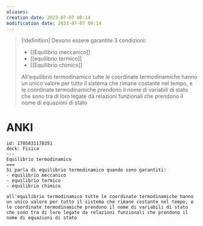```yaml
---
aliases: 
creation date: 2023-07-07 09:14
modification date: 2023-07-07 09:14
---
```


>[!definition]
>Devono essere garantite 3 condizioni:
>- [[Equilibrio meccanico]]
>- [[equilibrio termico]]
>- [[Equilibrio  chimico]]
>
>All'equilibrio termodinamico tutte le coordinate termodinamiche hanno un unico valore per tutto il sistema che rimane costante nel tempo, e le coordinate termodinamiche prendono il nome di variabili di stato che sono tra di loro legate da relazioni funzionali che prendono il nome di equazioni di stato


# ANKI

```anki
id: 1705831178351
deck: Fisica
---
Equilibrio termodinamico
===
Si parla di equilibrio termodinamico quando sono garantiti:
- equilibrio meccanico
- equilibrio termico
- equilibrio chimico

all'equilibrio termodinamico tutte le coordinate termodinamiche hanno un unico valore per tutto il sistema che rimane costante nel tempo, e le coordinate termodinamiche prendono il nome di variabili di stato che sono tra di loro legate da relazioni funzionali che prendono il nome di equazioni di stato
```
